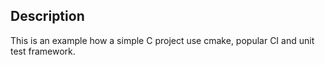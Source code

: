 

## Description

This is an example how a simple C project use cmake, popular CI and unit test framework.
